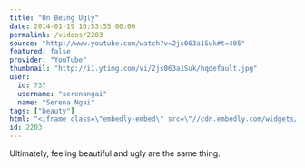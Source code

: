 ```yaml
---
title: "On Being Ugly"
date: 2014-01-19 16:53:55 00:00
permalink: /videos/2203
source: "http://www.youtube.com/watch?v=2js063a1Suk#t=405"
featured: false
provider: "YouTube"
thumbnail: "http://i1.ytimg.com/vi/2js063a1Suk/hqdefault.jpg"
user:
  id: 737
  username: "serenangai"
  name: "Serena Ngai"
tags: ["beauty"]
html: "<iframe class=\"embedly-embed\" src=\"//cdn.embedly.com/widgets/media.html?src=http%3A%2F%2Fwww.youtube.com%2Fembed%2F2js063a1Suk%3Fwmode%3Dtransparent%26feature%3Doembed%26start%3D405&url=http%3A%2F%2Fwww.youtube.com%2Fwatch%3Fv%3D2js063a1Suk&image=http%3A%2F%2Fi1.ytimg.com%2Fvi%2F2js063a1Suk%2Fhqdefault.jpg&key=950020ba825211e1a0764040d3dc5c07&type=text%2Fhtml&schema=youtube\" width=\"854\" height=\"480\" scrolling=\"no\" frameborder=\"0\" allowfullscreen></iframe>"
id: 2203
---
```


Ultimately, feeling beautiful and ugly are the same thing.